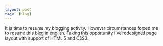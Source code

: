 ```yaml
---
layout: post
tags: [blog]
---
```

It is time to resume my blogging activity. However circumstances
forced me to resume this blog in english. Taking this opportunity I've
redesigned page layout with support of HTML 5 and CSS3.
